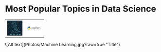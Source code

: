 # Most Popular Topics in Data Science

<table><tr><td><img src='Photos/Machine Learning.jpg' width=50></td><td><img src='Photos/Python.jpg' width=50></td></tr></table>

![Alt text](Photos/Machine Learning.jpg?raw=true "Title")
